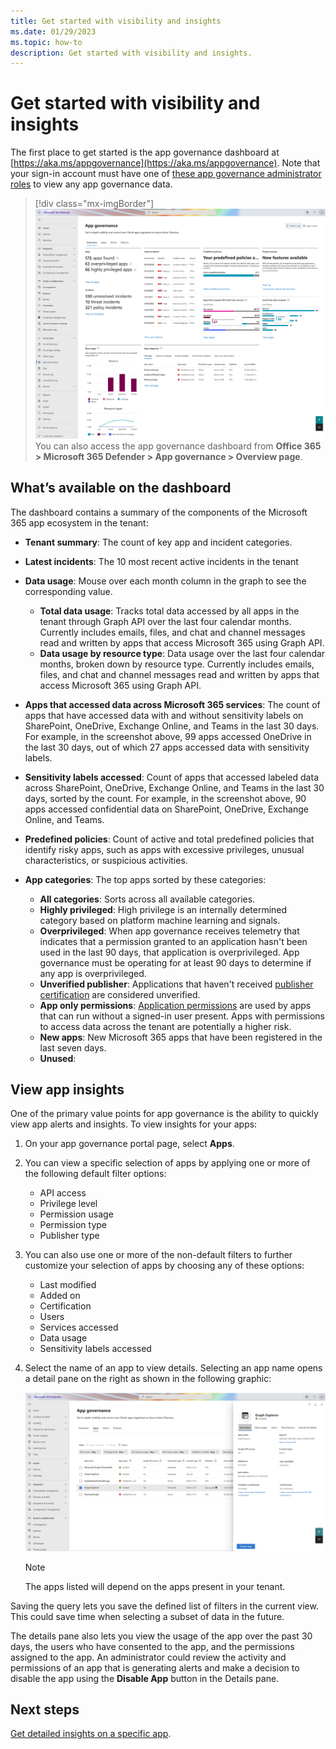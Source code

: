 ```yaml
---
title: Get started with visibility and insights
ms.date: 01/29/2023
ms.topic: how-to
description: Get started with visibility and insights.
---
```


# Get started with visibility and insights

The first place to get started is the app governance dashboard at [https://aka.ms/appgovernance](https://aka.ms/appgovernance). Note that your sign-in account must have one of [these app governance administrator roles](app-governance-get-started.md#roles) to view any app governance data.
> [!div class="mx-imgBorder"]
>![App governance overview page in Microsoft 365 Defender.](media/app-governance-visibility-insights-get-started/overview.png)  
You can also access the app governance dashboard from **Office 365 > Microsoft 365 Defender > App governance > Overview page**.

## What’s available on the dashboard

The dashboard contains a summary of the components of the Microsoft 365 app ecosystem in the tenant:

- **Tenant summary**: The count of key app and incident categories.
- **Latest incidents**: The 10 most recent active incidents in the tenant
- **Data usage**: Mouse over each month column in the graph to see the corresponding value.
  - **Total data usage**: Tracks total data accessed by all apps in the tenant through Graph API over the last four calendar months. Currently includes emails, files, and chat and channel messages read and written by apps that access Microsoft 365 using Graph API.
  - **Data usage by resource type**: Data usage over the last four calendar months, broken down by resource type. Currently includes emails, files, and chat and channel messages read and written by apps that access Microsoft 365 using Graph API.
- **Apps that accessed data across Microsoft 365 services**: The count of apps that have accessed data with and without sensitivity labels on SharePoint, OneDrive, Exchange Online, and Teams in the last 30 days. For example, in the screenshot above, 99 apps accessed OneDrive in the last 30 days, out of which 27 apps accessed data with sensitivity labels.
- **Sensitivity labels accessed**: Count of apps that accessed labeled data across SharePoint, OneDrive, Exchange Online, and Teams in the last 30 days, sorted by the count. For example, in the screenshot above, 90 apps accessed confidential data on SharePoint, OneDrive, Exchange Online, and Teams.
- **Predefined policies**: Count of active and total predefined policies that identify risky apps, such as apps with excessive privileges, unusual characteristics, or suspicious activities.
- **App categories**: The top apps sorted by these categories:
  
  - **All categories**: Sorts across all available categories.
  - **Highly privileged**: High privilege is an internally determined category based on platform machine learning and signals.
  - **Overprivileged**: When app governance receives telemetry that indicates that a permission granted to an application hasn't been used in the last 90 days, that application is overprivileged. App governance must be operating for at least 90 days to determine if any app is overprivileged.  
  - **Unverified publisher**: Applications that haven't received [publisher certification](/azure/active-directory/develop/publisher-verification-overview) are considered unverified.
  - **App only permissions**: [Application permissions](/azure/active-directory/develop/v2-permissions-and-consent#permission-types) are used by apps that can run without a signed-in user present. Apps with permissions to access data across the tenant are potentially a higher risk.
  - **New apps**: New Microsoft 365 apps that have been registered in the last seven days.  
  - **Unused**:

## View app insights

One of the primary value points for app governance is the ability to quickly view app alerts and insights. To view insights for your apps:

1. On your app governance portal page, select **Apps**.
1. You can view a specific selection of apps by applying one or more of the following default filter options:
    - API access
    - Privilege level
    - Permission usage
    - Permission type
    - Publisher type
1. You can also use one or more of the non-default filters to further customize your selection of apps by choosing any of these options:
    - Last modified
    - Added on
    - Certification
    - Users
    - Services accessed
    - Data usage
    - Sensitivity labels accessed

1. Select the name of an app to view details. Selecting an app name opens a detail pane on the right as shown in the following graphic:

    ![app details pane showing app summary.](media/app-governance-visibility-insights-get-started/image2.png)

    > [!NOTE]
    > The apps listed will depend on the apps present in your tenant.

Saving the query lets you save the defined list of filters in the current view. This could save time when selecting a subset of data in the future.

The details pane also lets you view the usage of the app over the past 30 days, the users who have consented to the app, and the permissions assigned to the app. An administrator could review the activity and permissions of an app that is generating alerts and make a decision to disable the app using the **Disable App** button in the Details pane.

## Next steps

[Get detailed insights on a specific app](app-governance-visibility-insights-view-apps.md).

